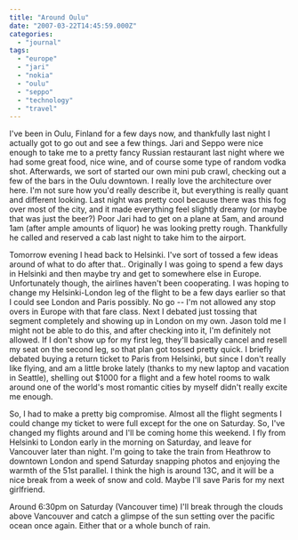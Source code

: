 ```yaml
---
title: "Around Oulu"
date: "2007-03-22T14:45:59.000Z"
categories: 
  - "journal"
tags: 
  - "europe"
  - "jari"
  - "nokia"
  - "oulu"
  - "seppo"
  - "technology"
  - "travel"
---
```


I've been in Oulu, Finland for a few days now, and thankfully last night I actually got to go out and see a few things. Jari and Seppo were nice enough to take me to a pretty fancy Russian restaurant last night where we had some great food, nice wine, and of course some type of random vodka shot. Afterwards, we sort of started our own mini pub crawl, checking out a few of the bars in the Oulu downtown. I really love the architecture over here. I'm not sure how you'd really describe it, but everything is really quant and different looking. Last night was pretty cool because there was this fog over most of the city, and it made everything feel slightly dreamy (or maybe that was just the beer?) Poor Jari had to get on a plane at 5am, and around 1am (after ample amounts of liquor) he was looking pretty rough. Thankfully he called and reserved a cab last night to take him to the airport.

Tomorrow evening I head back to Helsinki. I've sort of tossed a few ideas around of what to do after that.. Originally I was going to spend a few days in Helsinki and then maybe try and get to somewhere else in Europe. Unfortunately though, the airlines haven't been cooperating. I was hoping to change my Helsinki-London leg of the flight to be a few days earlier so that I could see London and Paris possibly. No go -- I'm not allowed any stop overs in Europe with that fare class. Next I debated just tossing that segment completely and showing up in London on my own. Jason told me I might not be able to do this, and after checking into it, I'm definitely not allowed. If I don't show up for my first leg, they'll basically cancel and resell my seat on the second leg, so that plan got tossed pretty quick. I briefly debated buying a return ticket to Paris from Helsinki, but since I don't really like flying, and am a little broke lately (thanks to my new laptop and vacation in Seattle), shelling out $1000 for a flight and a few hotel rooms to walk around one of the world's most romantic cities by myself didn't really excite me enough.

So, I had to make a pretty big compromise. Almost all the flight segments I could change my ticket to were full except for the one on Saturday. So, I've changed my flights around and I'll be coming home this weekend. I fly from Helsinki to London early in the morning on Saturday, and leave for Vancouver later than night. I'm going to take the train from Heathrow to downtown London and spend Saturday snapping photos and enjoying the warmth of the 51st parallel. I think the high is around 13C, and it will be a nice break from a week of snow and cold. Maybe I'll save Paris for my next girlfriend.

Around 6:30pm on Saturday (Vancouver time) I'll break through the clouds above Vancouver and catch a glimpse of the sun setting over the pacific ocean once again. Either that or a whole bunch of rain.
